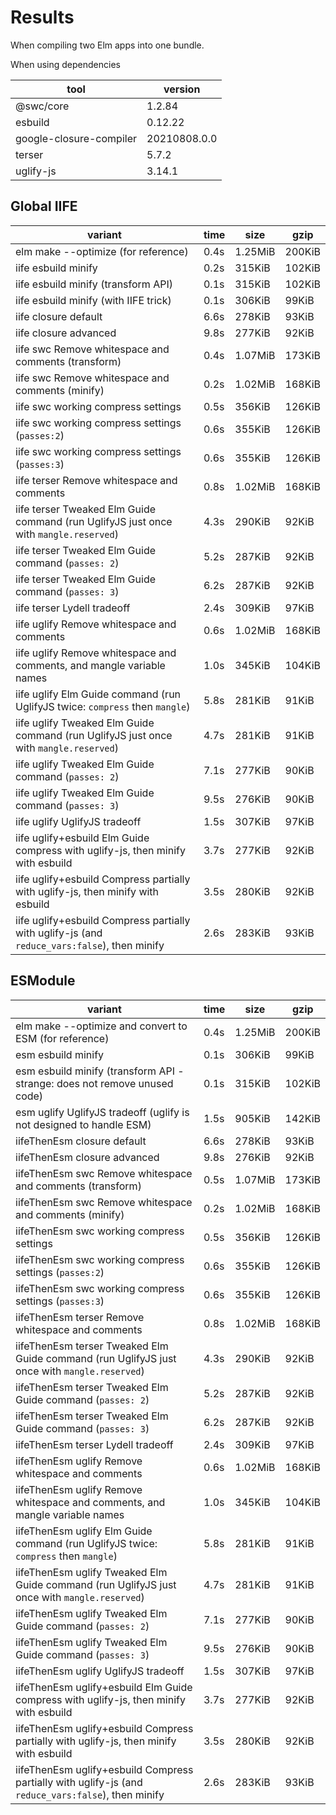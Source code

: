 # Results 

When compiling two Elm apps into one bundle.

When using dependencies

| tool                    | version      |
|-------------------------|--------------|
| @swc/core               | 1.2.84       |
| esbuild                 | 0.12.22      |
| google-closure-compiler | 20210808.0.0 |
| terser                  | 5.7.2        |
| uglify-js               | 3.14.1       |

## Global IIFE

| variant                                                                                      | time | size    | gzip   |
|----------------------------------------------------------------------------------------------|------|---------|--------|
| elm make --optimize (for reference)                                                          | 0.4s | 1.25MiB | 200KiB |
| iife esbuild minify                                                                          | 0.2s | 315KiB  | 102KiB |
| iife esbuild minify (transform API)                                                          | 0.1s | 315KiB  | 102KiB |
| iife esbuild minify (with IIFE trick)                                                        | 0.1s | 306KiB  | 99KiB  |
| iife closure default                                                                         | 6.6s | 278KiB  | 93KiB  |
| iife closure advanced                                                                        | 9.8s | 277KiB  | 92KiB  |
| iife swc Remove whitespace and comments (transform)                                          | 0.4s | 1.07MiB | 173KiB |
| iife swc Remove whitespace and comments (minify)                                             | 0.2s | 1.02MiB | 168KiB |
| iife swc working compress settings                                                           | 0.5s | 356KiB  | 126KiB |
| iife swc working compress settings (`passes:2`)                                              | 0.6s | 355KiB  | 126KiB |
| iife swc working compress settings (`passes:3`)                                              | 0.6s | 355KiB  | 126KiB |
| iife terser Remove whitespace and comments                                                   | 0.8s | 1.02MiB | 168KiB |
| iife terser Tweaked Elm Guide command (run UglifyJS just once with `mangle.reserved`)        | 4.3s | 290KiB  | 92KiB  |
| iife terser Tweaked Elm Guide command (`passes: 2`)                                          | 5.2s | 287KiB  | 92KiB  |
| iife terser Tweaked Elm Guide command (`passes: 3`)                                          | 6.2s | 287KiB  | 92KiB  |
| iife terser Lydell tradeoff                                                                  | 2.4s | 309KiB  | 97KiB  |
| iife uglify Remove whitespace and comments                                                   | 0.6s | 1.02MiB | 168KiB |
| iife uglify Remove whitespace and comments, and mangle variable names                        | 1.0s | 345KiB  | 104KiB |
| iife uglify Elm Guide command (run UglifyJS twice: `compress` then `mangle`)                 | 5.8s | 281KiB  | 91KiB  |
| iife uglify Tweaked Elm Guide command (run UglifyJS just once with `mangle.reserved`)        | 4.7s | 281KiB  | 91KiB  |
| iife uglify Tweaked Elm Guide command (`passes: 2`)                                          | 7.1s | 277KiB  | 90KiB  |
| iife uglify Tweaked Elm Guide command (`passes: 3`)                                          | 9.5s | 276KiB  | 90KiB  |
| iife uglify UglifyJS tradeoff                                                                | 1.5s | 307KiB  | 97KiB  |
| iife uglify+esbuild Elm Guide compress with uglify-js, then minify with esbuild              | 3.7s | 277KiB  | 92KiB  |
| iife uglify+esbuild Compress partially with uglify-js, then minify with esbuild              | 3.5s | 280KiB  | 92KiB  |
| iife uglify+esbuild Compress partially with uglify-js (and `reduce_vars:false`), then minify | 2.6s | 283KiB  | 93KiB  |


## ESModule
| variant                                                                                             | time | size    | gzip   |
|-----------------------------------------------------------------------------------------------------|------|---------|--------|
| elm make --optimize and convert to ESM (for reference)                                              | 0.4s | 1.25MiB | 200KiB |
| esm esbuild minify                                                                                  | 0.1s | 306KiB  | 99KiB  |
| esm esbuild minify (transform API - strange: does not remove unused code)                           | 0.1s | 315KiB  | 102KiB |
| esm uglify UglifyJS tradeoff (uglify is not designed to handle ESM)                                 | 1.5s | 905KiB  | 142KiB |
| iifeThenEsm closure default                                                                         | 6.6s | 278KiB  | 93KiB  |
| iifeThenEsm closure advanced                                                                        | 9.8s | 276KiB  | 92KiB  |
| iifeThenEsm swc Remove whitespace and comments (transform)                                          | 0.5s | 1.07MiB | 173KiB |
| iifeThenEsm swc Remove whitespace and comments (minify)                                             | 0.2s | 1.02MiB | 168KiB |
| iifeThenEsm swc working compress settings                                                           | 0.5s | 356KiB  | 126KiB |
| iifeThenEsm swc working compress settings (`passes:2`)                                              | 0.6s | 355KiB  | 126KiB |
| iifeThenEsm swc working compress settings (`passes:3`)                                              | 0.6s | 355KiB  | 126KiB |
| iifeThenEsm terser Remove whitespace and comments                                                   | 0.8s | 1.02MiB | 168KiB |
| iifeThenEsm terser Tweaked Elm Guide command (run UglifyJS just once with `mangle.reserved`)        | 4.3s | 290KiB  | 92KiB  |
| iifeThenEsm terser Tweaked Elm Guide command (`passes: 2`)                                          | 5.2s | 287KiB  | 92KiB  |
| iifeThenEsm terser Tweaked Elm Guide command (`passes: 3`)                                          | 6.2s | 287KiB  | 92KiB  |
| iifeThenEsm terser Lydell tradeoff                                                                  | 2.4s | 309KiB  | 97KiB  |
| iifeThenEsm uglify Remove whitespace and comments                                                   | 0.6s | 1.02MiB | 168KiB |
| iifeThenEsm uglify Remove whitespace and comments, and mangle variable names                        | 1.0s | 345KiB  | 104KiB |
| iifeThenEsm uglify Elm Guide command (run UglifyJS twice: `compress` then `mangle`)                 | 5.8s | 281KiB  | 91KiB  |
| iifeThenEsm uglify Tweaked Elm Guide command (run UglifyJS just once with `mangle.reserved`)        | 4.7s | 281KiB  | 91KiB  |
| iifeThenEsm uglify Tweaked Elm Guide command (`passes: 2`)                                          | 7.1s | 277KiB  | 90KiB  |
| iifeThenEsm uglify Tweaked Elm Guide command (`passes: 3`)                                          | 9.5s | 276KiB  | 90KiB  |
| iifeThenEsm uglify UglifyJS tradeoff                                                                | 1.5s | 307KiB  | 97KiB  |
| iifeThenEsm uglify+esbuild Elm Guide compress with uglify-js, then minify with esbuild              | 3.7s | 277KiB  | 92KiB  |
| iifeThenEsm uglify+esbuild Compress partially with uglify-js, then minify with esbuild              | 3.5s | 280KiB  | 92KiB  |
| iifeThenEsm uglify+esbuild Compress partially with uglify-js (and `reduce_vars:false`), then minify | 2.6s | 283KiB  | 93KiB  |